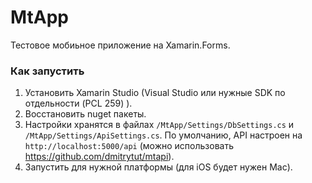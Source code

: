 # MtApp

Тестовое мобиьное приложение на Xamarin.Forms.

### Как запустить

1. Установить Xamarin Studio (Visual Studio или нужные SDK по отдельности (PCL 259) ).
2. Восстановить nuget пакеты.
3. Настройки хранятся в файлах `/MtApp/Settings/DbSettings.cs` и `/MtApp/Settings/ApiSettings.cs`. По умолчанию, API настроен на ```http://localhost:5000/api``` (можно использовать https://github.com/dmitrytut/mtapi).
4. Запустить для нужной платформы (для iOS будет нужен Mac).
